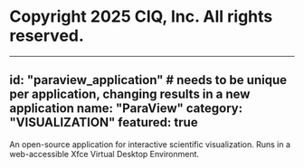 # Copyright 2025 CIQ, Inc. All rights reserved.
---
id: "paraview_application" # needs to be **unique** per application, changing results in a new application
name: "ParaView"
category: "VISUALIZATION"
featured: true
---
An open-source application for interactive scientific visualization. Runs in a web-accessible Xfce Virtual Desktop Environment.
